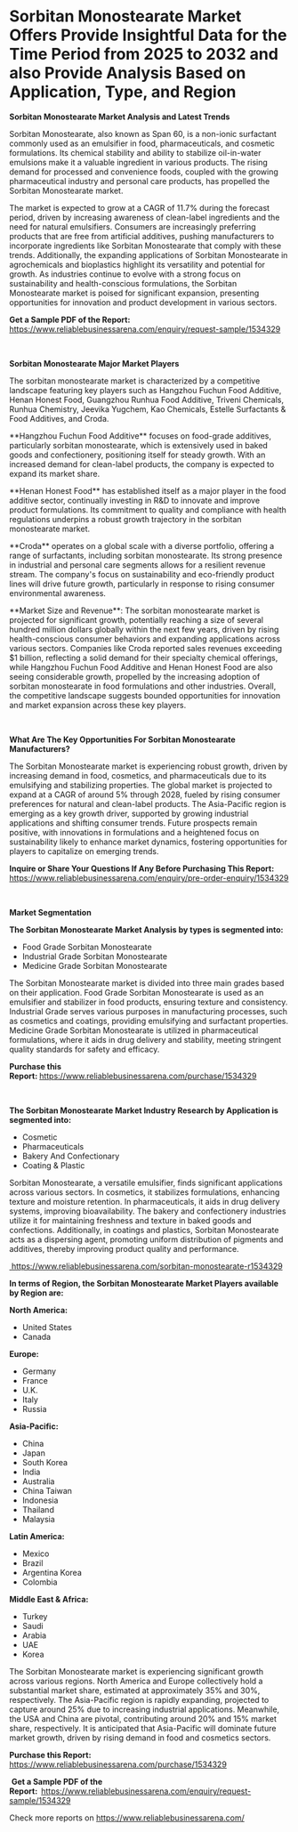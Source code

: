 <p><h1>Sorbitan Monostearate Market Offers Provide Insightful Data for the Time Period from 2025 to 2032 and also Provide Analysis Based on Application, Type, and Region</h1></p><p><strong>Sorbitan Monostearate Market Analysis and Latest Trends</strong></p>
<p><p>Sorbitan Monostearate, also known as Span 60, is a non-ionic surfactant commonly used as an emulsifier in food, pharmaceuticals, and cosmetic formulations. Its chemical stability and ability to stabilize oil-in-water emulsions make it a valuable ingredient in various products. The rising demand for processed and convenience foods, coupled with the growing pharmaceutical industry and personal care products, has propelled the Sorbitan Monostearate market.</p><p>The market is expected to grow at a CAGR of 11.7% during the forecast period, driven by increasing awareness of clean-label ingredients and the need for natural emulsifiers. Consumers are increasingly preferring products that are free from artificial additives, pushing manufacturers to incorporate ingredients like Sorbitan Monostearate that comply with these trends. Additionally, the expanding applications of Sorbitan Monostearate in agrochemicals and bioplastics highlight its versatility and potential for growth. As industries continue to evolve with a strong focus on sustainability and health-conscious formulations, the Sorbitan Monostearate market is poised for significant expansion, presenting opportunities for innovation and product development in various sectors.</p></p>
<p><strong>Get a Sample PDF of the Report:&nbsp;</strong> <a href="https://www.reliablebusinessarena.com/enquiry/request-sample/1534329?utm_campaign=2136&utm_medium=2&utm_source=Github&utm_content=ia&utm_term=31032025&utm_id=sorbitan-monostearate">https://www.reliablebusinessarena.com/enquiry/request-sample/1534329</a></p>
<p>&nbsp;</p>
<p><strong>Sorbitan Monostearate Major Market Players</strong></p>
<p><p>The sorbitan monostearate market is characterized by a competitive landscape featuring key players such as Hangzhou Fuchun Food Additive, Henan Honest Food, Guangzhou Runhua Food Additive, Triveni Chemicals, Runhua Chemistry, Jeevika Yugchem, Kao Chemicals, Estelle Surfactants & Food Additives, and Croda.</p><p>**Hangzhou Fuchun Food Additive** focuses on food-grade additives, particularly sorbitan monostearate, which is extensively used in baked goods and confectionery, positioning itself for steady growth. With an increased demand for clean-label products, the company is expected to expand its market share.</p><p>**Henan Honest Food** has established itself as a major player in the food additive sector, continually investing in R&D to innovate and improve product formulations. Its commitment to quality and compliance with health regulations underpins a robust growth trajectory in the sorbitan monostearate market.</p><p>**Croda** operates on a global scale with a diverse portfolio, offering a range of surfactants, including sorbitan monostearate. Its strong presence in industrial and personal care segments allows for a resilient revenue stream. The company's focus on sustainability and eco-friendly product lines will drive future growth, particularly in response to rising consumer environmental awareness.</p><p>**Market Size and Revenue**: The sorbitan monostearate market is projected for significant growth, potentially reaching a size of several hundred million dollars globally within the next few years, driven by rising health-conscious consumer behaviors and expanding applications across various sectors. Companies like Croda reported sales revenues exceeding $1 billion, reflecting a solid demand for their specialty chemical offerings, while Hangzhou Fuchun Food Additive and Henan Honest Food are also seeing considerable growth, propelled by the increasing adoption of sorbitan monostearate in food formulations and other industries. Overall, the competitive landscape suggests bounded opportunities for innovation and market expansion across these key players.</p></p>
<p>&nbsp;</p>
<p><strong>What Are The Key Opportunities For Sorbitan Monostearate Manufacturers?</strong></p>
<p><p>The Sorbitan Monostearate market is experiencing robust growth, driven by increasing demand in food, cosmetics, and pharmaceuticals due to its emulsifying and stabilizing properties. The global market is projected to expand at a CAGR of around 5% through 2028, fueled by rising consumer preferences for natural and clean-label products. The Asia-Pacific region is emerging as a key growth driver, supported by growing industrial applications and shifting consumer trends. Future prospects remain positive, with innovations in formulations and a heightened focus on sustainability likely to enhance market dynamics, fostering opportunities for players to capitalize on emerging trends.</p></p>
<p><strong>Inquire or Share Your Questions If Any Before Purchasing This Report:</strong> <a href="https://www.reliablebusinessarena.com/enquiry/pre-order-enquiry/1534329?utm_campaign=2136&utm_medium=2&utm_source=Github&utm_content=ia&utm_term=31032025&utm_id=sorbitan-monostearate">https://www.reliablebusinessarena.com/enquiry/pre-order-enquiry/1534329</a></p>
<p>&nbsp;</p>
<p><strong>Market Segmentation</strong></p>
<p><strong>The Sorbitan Monostearate Market Analysis by types is segmented into:</strong></p>
<p><ul><li>Food Grade Sorbitan Monostearate</li><li>Industrial Grade Sorbitan Monostearate</li><li>Medicine Grade Sorbitan Monostearate</li></ul></p>
<p><p>The Sorbitan Monostearate market is divided into three main grades based on their application. Food Grade Sorbitan Monostearate is used as an emulsifier and stabilizer in food products, ensuring texture and consistency. Industrial Grade serves various purposes in manufacturing processes, such as cosmetics and coatings, providing emulsifying and surfactant properties. Medicine Grade Sorbitan Monostearate is utilized in pharmaceutical formulations, where it aids in drug delivery and stability, meeting stringent quality standards for safety and efficacy.</p></p>
<p><strong>Purchase this Report:&nbsp;</strong><a href="https://www.reliablebusinessarena.com/purchase/1534329?utm_campaign=2136&utm_medium=2&utm_source=Github&utm_content=ia&utm_term=31032025&utm_id=sorbitan-monostearate">https://www.reliablebusinessarena.com/purchase/1534329</a></p>
<p>&nbsp;</p>
<p><strong>The Sorbitan Monostearate Market Industry Research by Application is segmented into:</strong></p>
<p><ul><li>Cosmetic</li><li>Pharmaceuticals</li><li>Bakery And Confectionary</li><li>Coating & Plastic</li></ul></p>
<p><p>Sorbitan Monostearate, a versatile emulsifier, finds significant applications across various sectors. In cosmetics, it stabilizes formulations, enhancing texture and moisture retention. In pharmaceuticals, it aids in drug delivery systems, improving bioavailability. The bakery and confectionery industries utilize it for maintaining freshness and texture in baked goods and confections. Additionally, in coatings and plastics, Sorbitan Monostearate acts as a dispersing agent, promoting uniform distribution of pigments and additives, thereby improving product quality and performance.</p></p>
<p><a href="https://www.reliablebusinessarena.com/sorbitan-monostearate-r1534329?utm_campaign=2136&utm_medium=2&utm_source=Github&utm_content=ia&utm_term=31032025&utm_id=sorbitan-monostearate">&nbsp;https://www.reliablebusinessarena.com/sorbitan-monostearate-r1534329</a></p>
<p><strong>In terms of Region, the Sorbitan Monostearate Market Players available by Region are:</strong></p>
<p>
    <p> <strong> North America: </strong>
        <ul>
            <li>United States</li>
            <li>Canada</li>
        </ul>
        </p> 
    <p> <strong> Europe: </strong>
        <ul>
            <li>Germany</li>
            <li>France</li>
            <li>U.K.</li>
            <li>Italy</li>
            <li>Russia</li>
        </ul>
        </p> 
    <p> <strong> Asia-Pacific: </strong>
        <ul>
            <li>China</li>
            <li>Japan</li>
            <li>South Korea</li>
            <li>India</li>
            <li>Australia</li>
            <li>China Taiwan</li>
            <li>Indonesia</li>
            <li>Thailand</li>
            <li>Malaysia</li>
        </ul>
        </p> 
    <p> <strong> Latin America: </strong>
        <ul>
            <li>Mexico</li>
            <li>Brazil</li>
            <li>Argentina Korea</li>
            <li>Colombia</li>
        </ul>
        </p> 
    <p> <strong> Middle East & Africa: </strong>
        <ul>
            <li>Turkey</li>
            <li>Saudi</li>
            <li>Arabia</li>
            <li>UAE</li>
            <li>Korea</li>
        </ul>
    </p>
    </p>
<p><p>The Sorbitan Monostearate market is experiencing significant growth across various regions. North America and Europe collectively hold a substantial market share, estimated at approximately 35% and 30%, respectively. The Asia-Pacific region is rapidly expanding, projected to capture around 25% due to increasing industrial applications. Meanwhile, the USA and China are pivotal, contributing around 20% and 15% market share, respectively. It is anticipated that Asia-Pacific will dominate future market growth, driven by rising demand in food and cosmetics sectors.</p></p>
<p><strong>Purchase this Report: </strong><a href="https://www.reliablebusinessarena.com/purchase/1534329?utm_campaign=2136&utm_medium=2&utm_source=Github&utm_content=ia&utm_term=31032025&utm_id=sorbitan-monostearate">https://www.reliablebusinessarena.com/purchase/1534329</a></p>
<p>&nbsp;<strong>Get a Sample PDF of the Report:&nbsp;&nbsp;</strong><a href="https://www.reliablebusinessarena.com/enquiry/request-sample/1534329?utm_campaign=2136&utm_medium=2&utm_source=Github&utm_content=ia&utm_term=31032025&utm_id=sorbitan-monostearate">https://www.reliablebusinessarena.com/enquiry/request-sample/1534329</a></p>
<p><strong></strong></p>
<p>Check more reports on <a href="https://www.reliablebusinessarena.com/?utm_campaign=2136&utm_medium=2&utm_source=Github&utm_content=ia&utm_term=31032025&utm_id=sorbitan-monostearate">https://www.reliablebusinessarena.com/</a></p>